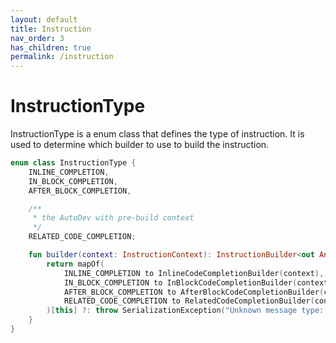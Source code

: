 ```yaml
---
layout: default
title: Instruction
nav_order: 3
has_children: true
permalink: /instruction
---
```


# InstructionType

InstructionType is a enum class that defines the type of instruction. It is used to determine which builder to use to
build the instruction.

```kotlin
enum class InstructionType {
    INLINE_COMPLETION,
    IN_BLOCK_COMPLETION,
    AFTER_BLOCK_COMPLETION,

    /**
     * the AutoDev with pre-build context
     */
    RELATED_CODE_COMPLETION;

    fun builder(context: InstructionContext): InstructionBuilder<out Any> {
        return mapOf(
            INLINE_COMPLETION to InlineCodeCompletionBuilder(context),
            IN_BLOCK_COMPLETION to InBlockCodeCompletionBuilder(context),
            AFTER_BLOCK_COMPLETION to AfterBlockCodeCompletionBuilder(context),
            RELATED_CODE_COMPLETION to RelatedCodeCompletionBuilder(context),
        )[this] ?: throw SerializationException("Unknown message type: $this")
    }
}
```
